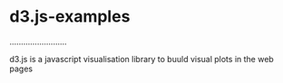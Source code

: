 # d3.js-examples

.........................

d3.js is a javascript visualisation library to buuld visual plots in the web pages
